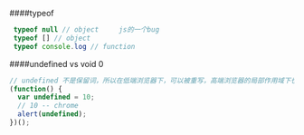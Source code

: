 ####typeof

```js
 typeof null // object     js的一个bug
 typeof [] // object
 typeof console.log // function
```



####undefined  vs void 0

```js
// undefined 不是保留词，所以在低端浏览器下，可以被重写，高端浏览器的局部作用域下也可以
(function() {
  var undefined = 10;
  // 10 -- chrome
  alert(undefined);
})();
```



